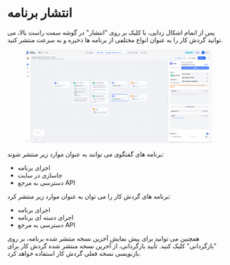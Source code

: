 # انتشار برنامه

پس از اتمام اشکال زدایی، با کلیک بر روی "انتشار" در گوشه سمت راست بالا، می توانید گردش کار را به عنوان انواع مختلفی از برنامه ها ذخیره و به سرعت منتشر کنید.

<figure><img src="../../.gitbook/assets/output (4) (3).png" alt=""><figcaption></figcaption></figure>

برنامه های گفتگوی می توانند به عنوان موارد زیر منتشر شوند:

* اجرای برنامه
* جاسازی در سایت
* دسترسی به مرجع API

برنامه های گردش کار را می توان به عنوان موارد زیر منتشر کرد:

* اجرای برنامه
* اجرای دسته ای برنامه
* دسترسی به مرجع API

همچنین می توانید برای پیش نمایش آخرین نسخه منتشر شده برنامه، بر روی "بازگردانی" کلیک کنید. تأیید بازگردانی، از آخرین نسخه منتشر شده گردش کار برای بازنویسی نسخه فعلی گردش کار استفاده خواهد کرد.
